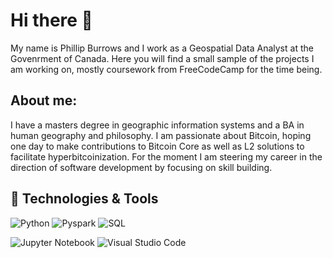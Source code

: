 # Hi there 👋
My name is Phillip Burrows and I work as a Geospatial Data Analyst at the Govenrment of Canada. 
Here you will find a small sample of the projects I am working on, mostly coursework from FreeCodeCamp for the time being.

## About me:
I have a masters degree in geographic information systems and a BA in human geography and philosophy. I am passionate about Bitcoin, hoping one day to make contributions to Bitcoin Core as well as L2 solutions to facilitate hyperbitcoinization. For the moment I am steering my career in the direction of software development by focusing on skill building.

## 🔧 Technologies & Tools
![Python](https://img.shields.io/badge/Code-Python-D8BFD8?style=flat&logo=python&logoColor=white&color=D8BFD8)
![Pyspark](https://img.shields.io/badge/code-Pyspark-blue)
![SQL](https://img.shields.io/badge/code-SQL-blue)

![Jupyter Notebook](https://img.shields.io/badge/Tools-Jupyter%20Notebook-D8BFD8?style=flat&logo=jupyter&logoColor=white&color=D8BFD8)
![Visual Studio Code](https://img.shields.io/badge/Tools-Visual%20Studio%20Code-D8BFD8?style=flat&logo=VisualStudioCode&logoColor=white&color=D8BFD8)
